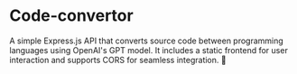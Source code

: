 # Code-convertor
A simple Express.js API that converts source code between programming languages using OpenAI's GPT model. It includes a static frontend for user interaction and supports CORS for seamless integration. 🚀
